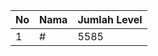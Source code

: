 | No | Nama            | Jumlah Level |
|----|-----------------|--------------|
| 1  | #    |    5585        |
